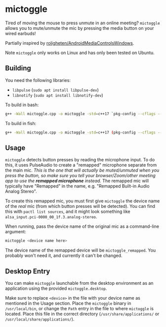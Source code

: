 # mictoggle

Tired of moving the mouse to press unmute in an online meeting?
`mictoggle` allows you to mute/unmute the mic by pressing the media button on your wired earbuds!

Partially inspired by [roligheten/AndroidMediaControlsWindows](https://github.com/roligheten/AndroidMediaControlsWindows).

Note `mictoggle` only works on Linux and has only been tested on Ubuntu.

## Building

You need the following libraries:

- `libpulse` (`sudo apt install libpulse-dev`)
- `libnotify` (`sudo apt install libnotify-dev`)

To build in bash:

```sh
g++ -Wall mictoggle.cpp -o mictoggle -std=c++17 `pkg-config --cflags --libs libpulse libnotify`
```

To build in fish:

```sh
g++ -Wall mictoggle.cpp -o mictoggle -std=c++17 (pkg-config --cflags --libs libpulse libnotify | string split " ")
```

## Usage

`mictoggle` detects button presses by reading the microphone input. To do this, it uses PulseAudio to create a "remapped" microphone separate from the main mic.
*This is the one that will actually be muted/unmuted when you press the button, so make sure you tell your browser/Zoom/other meeting app to use the **remapped microphone** instead.*
The remapped mic will typically have "Remapped" in the name, e.g. "Remapped Built-in Audio Analog Stereo".

To create this remapped mic, you must first give `mictoggle` the device name of the *real* mic (from which button presses will be detected). You can find this with `pactl list sources`, and it might look something like `alsa_input.pci-0000_00_1f.3.analog-stereo`.

When running, pass the device name of the original mic as a command-line argument:

```sh
mictoggle <device name here> 
```

The device name of the remapped device will be `mictoggle_remapped`.
You probably won't need it, and currently it can't be changed.

## Desktop Entry

You can make `mictoggle` launchable from the desktop environment as an application using the provided `mictoggle.desktop`.

Make sure to replace `<device>` in the file with your device name as mentioned in the Usage section.
Place the `mictoggle` binary in `/usr/local/bin`, or change the `Path` entry in the file to where `mictoggle` is located. Place this file in the correct directory (`/usr/share/applications/` or `/usr/local/share/applications/`).
